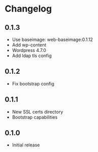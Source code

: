 # Changelog

## 0.1.3
  - Use baseimage: web-baseimage:0.1.12
  - Add wp-content
  - Wordpress 4.7.0
  - Add ldap tls config

## 0.1.2
  - Fix bootstrap config

## 0.1.1
  - New SSL certs directory
  - Bootstrap capabilities

## 0.1.0
  - Initial release

